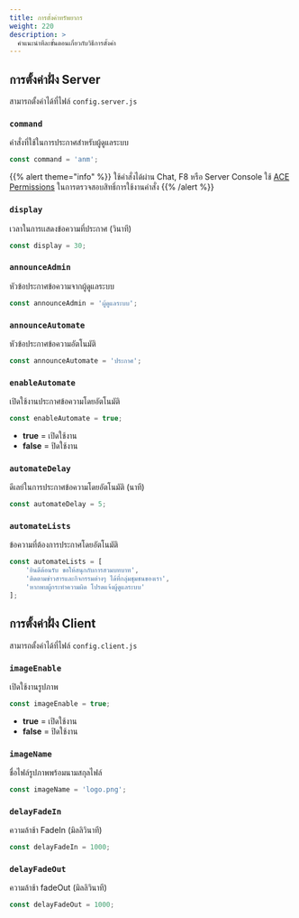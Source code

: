 ```yaml
---
title: การตั้งค่าทรัพยากร
weight: 220
description: >
  คำแนะนำทีละขั้นตอนเกี่ยวกับวิธีการตั้งค่า
---
```


## การตั้งค่าฝั่ง Server

สามารถตั้งค่าได้ที่ไฟล์ `config.server.js`

### `command`

คำสั่งที่ใช้ในการประกาศสำหรับผู้ดูแลระบบ

```js
const command = 'anm';
```

{{% alert theme="info" %}}
ใช้คำสั่งได้ผ่าน Chat, F8 หรือ Server Console ใช้ [ACE Permissions](https://forum.cfx.re/t/basic-aces-principals-overview-guide/90917?u=azael.dev) ในการตรวจสอบสิทธิ์การใช้งานคำสั่ง
{{% /alert %}}

### `display`

เวลาในการเเสดงข้อความที่ประกาศ (วินาที)

```js
const display = 30;
```

### `announceAdmin`

หัวข้อประกาศข้อความจากผู้ดูแลระบบ

```js
const announceAdmin = 'ผู้ดูแลระบบ';
```

### `announceAutomate`

หัวข้อประกาศข้อความอัตโนมัติ

```js
const announceAutomate = 'ประกาศ';
```

### `enableAutomate`

เปิดใช้งานประกาศข้อความโดยอัตโนมัติ

```js
const enableAutomate = true;
```

* **true** = เปิดใช้งาน
* **false** = ปิดใช้งาน

### `automateDelay`

ดีเลย์ในการประกาศข้อความโดยอัตโนมัติ (นาที)

```js
const automateDelay = 5;
```

### `automateLists`

ข้อความที่ต้องการประกาศโดยอัตโนมัติ

```js
const automateLists = [
    'ยินดีต้อนรับ ขอให้สนุกกับการสวมบทบาท',
    'ติดตามข่าวสารและกิจกรรมต่างๆ ได้ที่กลุ่มชุมชนของเรา',
    'หากพบผู้กระทำความผิด โปรดแจ้งผู้ดูแลระบบ'
];
```

## การตั้งค่าฝั่ง Client

สามารถตั้งค่าได้ที่ไฟล์ `config.client.js`

### `imageEnable`

เปิดใช้งานรูปภาพ

```js
const imageEnable = true;
```

* **true** = เปิดใช้งาน
* **false** = ปิดใช้งาน

### `imageName`

ชื่อไฟล์รูปภาพพร้อมนามสกุลไฟล์

```js
const imageName = 'logo.png'; 
```

### `delayFadeIn`

ความล้าช้า FadeIn (มิลลิวินาที)

```js
const delayFadeIn = 1000;
```

### `delayFadeOut`

ความล้าช้า fadeOut (มิลลิวินาที)

```js
const delayFadeOut = 1000;
```
